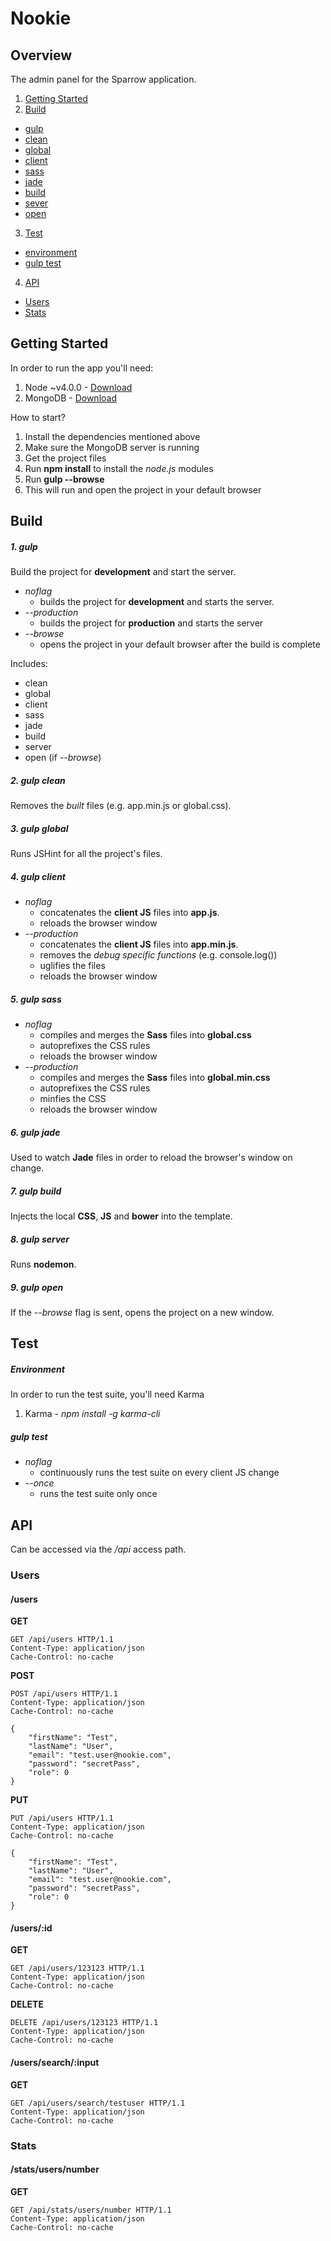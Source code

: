 # Nookie

## Overview
The admin panel for the Sparrow application.

1. [Getting Started](#getting-started)
2. [Build](#build)
  * [gulp]()
  * [clean]()
  * [global]()
  * [client]()
  * [sass]()
  * [jade]()
  * [build]()
  * [sever]()
  * [open]()
3. [Test](#test)
  * [environment]()
  * [gulp test]()
4. [API](#api)
  * [Users]()
  * [Stats]()

## Getting Started

In order to run the app you'll need:

 1. Node ~v4.0.0 - [Download](https://nodejs.org)
 2. MongoDB - [Download](https://mongodb.org)

How to start?

 1. Install the dependencies mentioned above
 2. Make sure the MongoDB server is running
 3. Get the project files
 4. Run **npm install** to install the *node.js* modules
 5. Run **gulp --browse**
 6. This will run and open the project in your default browser

## Build

##### 1. gulp

Build the project for **development** and start the server.

* *noflag*
  * builds the project for **development** and starts the server.
* *--production*
  * builds the project for **production** and starts the server
* *--browse*
  * opens the project in your default browser after the build is complete

Includes:
* clean
* global
* client
* sass
* jade
* build
* server
* open (if *--browse*)

##### 2. gulp clean

Removes the *built* files (e.g. app.min.js or global.css).

##### 3. gulp global

Runs JSHint for all the project's files.

##### 4. gulp client

* *noflag*
  * concatenates the **client JS** files into **app.js**.
  * reloads the browser window
* *--production*
  * concatenates the **client JS** files into **app.min.js**.
  * removes the *debug specific functions* (e.g. console.log())
  * uglifies the files
  * reloads the browser window

##### 5. gulp sass

* *noflag*
  * compiles and merges the **Sass** files into **global.css**
  * autoprefixes the CSS rules
  * reloads the browser window
* *--production*
  * compiles and merges the **Sass** files into **global.min.css**
  * autoprefixes the CSS rules
  * minfies the CSS
  * reloads the browser window

##### 6. gulp jade

Used to watch **Jade** files in order to reload the browser's window on change.

##### 7. gulp build

Injects the local **CSS**, **JS** and **bower** into the template.

##### 8. gulp server

Runs **nodemon**.

##### 9. gulp open

If the *--browse* flag is sent, opens the project on a new window.

## Test

##### Environment

In order to run the test suite, you'll need Karma

1. Karma - *npm install -g karma-cli*

##### gulp test

* *noflag*
  * continuously runs the test suite on every client JS change
* *--once*
  * runs the test suite only once

## API

Can be accessed via the */api* access path.

### Users

#### /users

**GET**
```
GET /api/users HTTP/1.1
Content-Type: application/json
Cache-Control: no-cache
```

**POST**
```
POST /api/users HTTP/1.1
Content-Type: application/json
Cache-Control: no-cache

{
    "firstName": "Test",
    "lastName": "User",
    "email": "test.user@nookie.com",
    "password": "secretPass",
    "role": 0
}
```

**PUT**
```
PUT /api/users HTTP/1.1
Content-Type: application/json
Cache-Control: no-cache

{
    "firstName": "Test",
    "lastName": "User",
    "email": "test.user@nookie.com",
    "password": "secretPass",
    "role": 0
}
```

#### /users/:id

**GET**
```
GET /api/users/123123 HTTP/1.1
Content-Type: application/json
Cache-Control: no-cache
```

**DELETE**
```
DELETE /api/users/123123 HTTP/1.1
Content-Type: application/json
Cache-Control: no-cache
```

#### /users/search/:input

**GET**
```
GET /api/users/search/testuser HTTP/1.1
Content-Type: application/json
Cache-Control: no-cache
```

### Stats

#### /stats/users/number

**GET**
```
GET /api/stats/users/number HTTP/1.1
Content-Type: application/json
Cache-Control: no-cache
```
